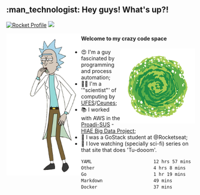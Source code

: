 
<h2> :man_technologist: Hey guys! What's up?!</h2>
                                                                         
[![Rocket Profile](https://img.shields.io/static/v1?label=Rocketseat&message=Profile&colorA=purple&color=black&logo=Rocket&logoColor=white)](https://app.rocketseat.com.br/me/elyabe)
<a href="https://www.linkedin.com/in/elyabe/"><img src="https://img.shields.io/badge/LinkedIn-informational?logo=linkedin"/></a>

<img align='left' src="https://raw.githubusercontent.com/Elyabe/Elyabe/master/images/rick-dancing.gif" width='200'>

                       
#### Welcome to my crazy code space 
<img align='right' src="https://raw.githubusercontent.com/Elyabe/elyabe/master/images/portal-3.gif" width='200'>

- :heart_eyes: I'm a guy fascinated by programming and process automation; 
- :office_worker: I'm a '"scientist"' of computing by [UFES](http://ufes.br)/[Ceunes](http://ceunes.ufes.br);
- :books: I worked with AWS in the [Proadi-SUS](https://www.einstein.br/responsabilidade-social/atuacao-com-o-ministerio-da-saude/proadi-sus) - [HIAE Big Data Project](https://www1.folha.uol.com.br/seminariosfolha/2019/05/cooperacao-entre-governo-e-hospital-leva-inteligencia-artificial-para-a-rede-publica.shtml);
- :rocket: I was a GoStack student at @Rocketseat;
- :movie_camera: I love watching (specially sci-fi) series on that site that does 'Tu-dooom'.

<!--START_SECTION:waka-->

```txt
YAML                       12 hrs 57 mins  ████████████████░░░░░░░░░   64.26 %
Other                      4 hrs 8 mins    █████░░░░░░░░░░░░░░░░░░░░   20.52 %
Go                         1 hr 19 mins    █▓░░░░░░░░░░░░░░░░░░░░░░░   06.56 %
Markdown                   49 mins         █░░░░░░░░░░░░░░░░░░░░░░░░   04.11 %
Docker                     37 mins         ▓░░░░░░░░░░░░░░░░░░░░░░░░   03.07 %
```

<!--END_SECTION:waka-->
